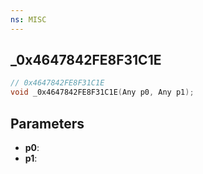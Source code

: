 ```yaml
---
ns: MISC
---
```

## _0x4647842FE8F31C1E

```c
// 0x4647842FE8F31C1E
void _0x4647842FE8F31C1E(Any p0, Any p1);
```

## Parameters
* **p0**:
* **p1**:
